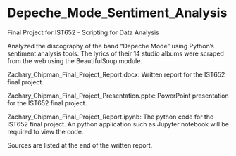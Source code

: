 # Depeche_Mode_Sentiment_Analysis
Final Project for IST652 - Scripting for Data Analysis

Analyzed the discography of the band “Depeche Mode” using Python’s sentiment analysis tools. The lyrics of their 14 studio albums were scraped from the web using the BeautifulSoup module.

Zachary_Chipman_Final_Project_Report.docx: Written report for the IST652 final project.

Zachary_Chipman_Final_Project_Presentation.pptx: PowerPoint presentation for the IST652 final project.

Zachary_Chipman_Final_Project_Report.ipynb: The python code for the IST652 final project. An python application such as Jupyter notebook will be required to view the code. 

Sources are listed at the end of the written report.
